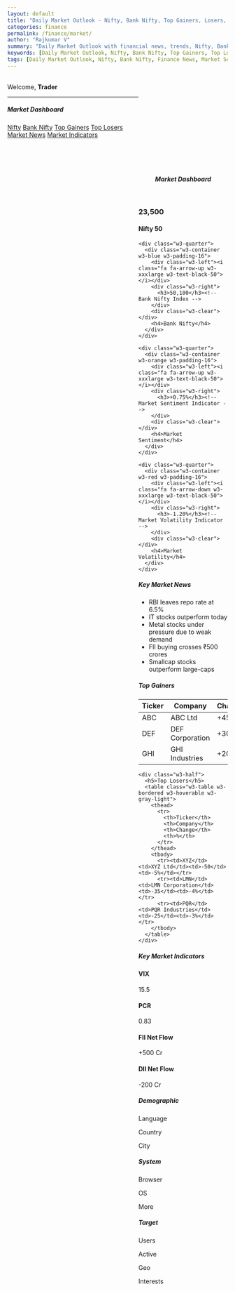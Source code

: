 ```yaml
---
layout: default
title: "Daily Market Outlook - Nifty, Bank Nifty, Top Gainers, Losers, Market Sentiment and News"
categories: finance
permalink: /finance/market/
author: "Rajkumar V"
summary: "Daily Market Outlook with financial news, trends, Nifty, Bank Nifty, momentum stocks, and more."
keywords: [Daily Market Outlook, Nifty, Bank Nifty, Top Gainers, Top Losers, Market Sentiment, Finance News, Sector-wise Market Performance]
tags: [Daily Market Outlook, Nifty, Bank Nifty, Finance News, Market Sentiment, Sector-wise Performance, Top Gainers, Top Losers]
---
```


<link rel="stylesheet" href="https://www.w3schools.com/w3css/5/w3.css">
<link rel="stylesheet" href="https://fonts.googleapis.com/css?family=Raleway">
<link rel="stylesheet" href="https://cdnjs.cloudflare.com/ajax/libs/font-awesome/4.7.0/css/font-awesome.min.css">

 <!-- Sidebar -->
<nav class="w3-sidebar w3-collapse w3-gray-light w3-animate-left" style="z-index:3;width:300px;" id="mySidebar"><br>
  <div class="w3-container w3-row">
      <span>Welcome, <strong>Trader</strong></span><br>
      <a href="#" class="w3-bar-item w3-button"><i class="fa fa-envelope fa-fw"></i></a>
      <a href="#" class="w3-bar-item w3-button"><i class="fa fa-user fa-fw"></i></a>
      <a href="#" class="w3-bar-item w3-button"><i class="fa fa-cog fa-fw"></i></a>
  </div>
  <hr>
  <div class="w3-container">
    <h5>Market Dashboard</h5>
  </div>
  <div class="w3-bar-block">
    <a href="#" class="w3-bar-item w3-button w3-padding"><i class="fa fa-arrow-up fa-fw w3-text-green"></i> Nifty</a>
    <a href="#" class="w3-bar-item w3-button w3-padding"><i class="fa fa-arrow-up fa-fw w3-text-blue"></i> Bank Nifty</a>
    <a href="#" class="w3-bar-item w3-button w3-padding"><i class="fa fa-arrow-up fa-fw w3-text-orange"></i> Top Gainers</a>
    <a href="#" class="w3-bar-item w3-button w3-padding"><i class="fa fa-arrow-down fa-fw w3-text-red"></i> Top Losers</a>
    <a href="#" class="w3-bar-item w3-button w3-padding"><i class="fa fa-newspaper-o fa-fw w3-text-blue-gray"></i> Market News</a>
    <a href="#" class="w3-bar-item w3-button w3-padding"><i class="fa fa-cog fa-fw w3-text-gray-blue"></i> Market Indicators</a>
  </div>
</nav>

 <!-- Overlay -->
<div class="w3-overlay w3-hide-large w3-animate-opacity" onclick="w3_close()" style="cursor:pointer" id="myOverlay" title="Close side menu"></div>

 <!-- Main Content -->
<div class="w3-main" style="margin-left:300px;margin-top:43px;">
  <header class="w3-container" style="padding-top:22px">
    <h5><b><i class="fa fa-dashboard fa-fw w3-text-blue-gray"></i> Market Dashboard</b></h5>
  </header>

  <div class="w3-row-padding w3-margin-bottom">
    <div class="w3-quarter">
      <div class="w3-container w3-green w3-padding-16">
        <div class="w3-left"><i class="fa fa-arrow-up w3-xxxlarge w3-text-black-50"></i></div>
        <div class="w3-right">
          <h3>23,500</h3><!-- Nifty 50 Index -->
        </div>
        <div class="w3-clear"></div>
        <h4>Nifty 50</h4>
      </div>
    </div>

    <div class="w3-quarter">
      <div class="w3-container w3-blue w3-padding-16">
        <div class="w3-left"><i class="fa fa-arrow-up w3-xxxlarge w3-text-black-50"></i></div>
        <div class="w3-right">
          <h3>50,100</h3><!-- Bank Nifty Index -->
        </div>
        <div class="w3-clear"></div>
        <h4>Bank Nifty</h4>
      </div>
    </div>

    <div class="w3-quarter">
      <div class="w3-container w3-orange w3-padding-16">
        <div class="w3-left"><i class="fa fa-arrow-up w3-xxxlarge w3-text-black-50"></i></div>
        <div class="w3-right">
          <h3>+0.75%</h3><!-- Market Sentiment Indicator -->
        </div>
        <div class="w3-clear"></div>
        <h4>Market Sentiment</h4>
      </div>
    </div>

    <div class="w3-quarter">
      <div class="w3-container w3-red w3-padding-16">
        <div class="w3-left"><i class="fa fa-arrow-down w3-xxxlarge w3-text-black-50"></i></div>
        <div class="w3-right">
          <h3>-1.20%</h3><!-- Market Volatility Indicator -->
        </div>
        <div class="w3-clear"></div>
        <h4>Market Volatility</h4>
      </div>
    </div>
  </div>

  <!-- Market News Section -->
  <div class="w3-panel">
    <h5>Key Market News</h5>
    <ul class="w3-ul w3-card-4 w3-gray-light">
      <li>RBI leaves repo rate at 6.5%</li>
      <li>IT stocks outperform today</li>
      <li>Metal stocks under pressure due to weak demand</li>
      <li>FII buying crosses ₹500 crores</li>
      <li>Smallcap stocks outperform large-caps</li>
    </ul>
  </div>

  <!-- Top Gainers and Losers Section -->
  <div class="w3-row-padding">
    <div class="w3-half">
      <h5>Top Gainers</h5>
      <table class="w3-table w3-bordered w3-hoverable w3-gray-light">
        <thead>
          <tr>
            <th>Ticker</th>
            <th>Company</th>
            <th>Change</th>
            <th>%</th>
          </tr>
        </thead>
        <tbody>
          <tr><td>ABC</td><td>ABC Ltd</td><td>+45</td><td>+5%</td></tr>
          <tr><td>DEF</td><td>DEF Corporation</td><td>+30</td><td>+4%</td></tr>
          <tr><td>GHI</td><td>GHI Industries</td><td>+20</td><td>+3%</td></tr>
        </tbody>
      </table>
    </div>

    <div class="w3-half">
      <h5>Top Losers</h5>
      <table class="w3-table w3-bordered w3-hoverable w3-gray-light">
        <thead>
          <tr>
            <th>Ticker</th>
            <th>Company</th>
            <th>Change</th>
            <th>%</th>
          </tr>
        </thead>
        <tbody>
          <tr><td>XYZ</td><td>XYZ Ltd</td><td>-50</td><td>-5%</td></tr>
          <tr><td>LMN</td><td>LMN Corporation</td><td>-35</td><td>-4%</td></tr>
          <tr><td>PQR</td><td>PQR Industries</td><td>-25</td><td>-3%</td></tr>
        </tbody>
      </table>
    </div>
  </div>

  <!-- Market Indicators Section -->
  <div class="w3-panel">
    <h5>Key Market Indicators</h5>
    <div class="w3-row-padding">
      <div class="w3-quarter">
        <div class="w3-gray-light w3-padding-16">
          <h4>VIX</h4>
          <p>15.5</p>
        </div>
      </div>
      <div class="w3-quarter">
        <div class="w3-gray-light w3-padding-16">
          <h4>PCR</h4>
          <p>0.83</p><!-- Put Call Ratio -->
        </div>
      </div>
      <div class="w3-quarter">
        <div class="w3-gray-light w3-padding-16">
          <h4>FII Net Flow</h4>
          <p>+500 Cr</p><!-- FII flow today -->
        </div>
      </div>
      <div class="w3-quarter">
        <div class="w3-gray-light w3-padding-16">
          <h4>DII Net Flow</h4>
          <p>-200 Cr</p><!-- DII flow today -->
        </div>
      </div>
    </div>
  </div>

  <!-- Footer -->
  <div class="w3-container w3-dark-grey w3-padding-32">
    <div class="w3-row">
      <div class="w3-container w3-third">
        <h5 class="w3-bottombar w3-border-green">Demographic</h5>
        <p>Language</p>
        <p>Country</p>
        <p>City</p>
      </div>
      <div class="w3-container w3-third">
        <h5 class="w3-bottombar w3-border-red">System</h5>
        <p>Browser</p>
        <p>OS</p>
        <p>More</p>
      </div>
      <div class="w3-container w3-third">
        <h5 class="w3-bottombar w3-border-orange">Target</h5>
        <p>Users</p>
        <p>Active</p>
        <p>Geo</p>
        <p>Interests</p>
      </div>
    </div>
  </div>

</div><!-- End main -->

<script>
  // Get the Sidebar
  var mySidebar = document.getElementById("mySidebar");

  // Get the DIV with overlay effect
  var overlayBg = document.getElementById("myOverlay");

  // Toggle between showing and hiding the sidebar, and add overlay effect
  function w3_open() {
    if (mySidebar.style.display === 'block') {
      mySidebar.style.display = 'none';
      overlayBg.style.display = "none";
    } else {
      mySidebar.style.display = 'block';
      overlayBg.style.display = "block";
    }
  }

  // Close the sidebar with the close button
  function w3_close() {
    mySidebar.style.display = "none";
    overlayBg.style.display = "none";
  }
</script>

